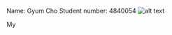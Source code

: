 Name: Gyum Cho
Student number: 4840054
![alt text](https://osistud.tudelft.nl/osiris_student/DownloadPasfoto.do?state=789C73720E0EB1B235F04D4D01C29CCCBCF4D43CBFCCD4D272CF92D4A2C492FC225B5D175D0320D009482D2ACECF4BCCC94C04B2824B4A5352F34AD014191A4080B9B189B105101B00A1A9B1890E54B5634A516AB12186C1C8B246C8B22832C6D864D28BF2530BB03B07A62420B1382DBF249F489786156566A586A5E60075E23716EC26906A906243822A70FB0BA602D57F0079CE8AC3)

My 